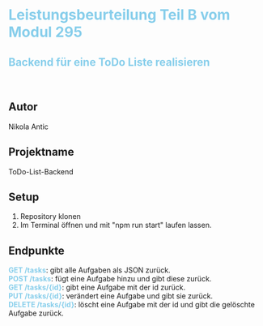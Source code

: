 # <b>Leistungsbeurteilung Teil B vom Modul 295
## Backend für eine ToDo Liste realisieren</b>
<br>

## Autor 
Nikola Antic

## Projektname
ToDo-List-Backend

## Setup
1. Repository klonen
2. Im Terminal öffnen und mit "npm run start" laufen lassen.

## Endpunkte
<b>GET /tasks</b>: gibt alle Aufgaben als JSON zurück.<br>
<b>POST /tasks</b>: fügt eine Aufgabe hinzu und gibt diese zurück.<br>
<b>GET /tasks/{id}</b>: gibt eine Aufgabe mit der id zurück.<br>
<b>PUT /tasks/{id}</b>: verändert eine Aufgabe und gibt sie zurück.<br>
<b>DELETE /tasks/{id}</b>: löscht eine Aufgabe mit der id und gibt die gelöschte Aufgabe zurück.



<style>
    b {color: skyblue}
</style>
